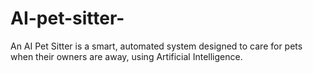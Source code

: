 # AI-pet-sitter-
An AI Pet Sitter is a smart, automated system designed to care for pets when their owners are away, using Artificial Intelligence.
